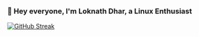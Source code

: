 ### 👋 Hey everyone, I'm Loknath Dhar, a Linux Enthusiast

[![GitHub Streak](https://github-readme-streak-stats.herokuapp.com?user=Dhar01&theme=gruvbox&date_format=M%20j%5B%2C%20Y%5D)](https://git.io/streak-stats)

<!--
**Dhar01/Dhar01** is a ✨ _special_ ✨ repository because its `README.md` (this file) appears on your GitHub profile.

Here are some ideas to get you started:

- 🔭 I’m currently working on ...
- 🌱 I’m currently learning ...
- 👯 I’m looking to collaborate on ...
- 🤔 I’m looking for help with ...
- 💬 Ask me about ...
- 📫 How to reach me: ...
- 😄 Pronouns: ...
- ⚡ Fun fact: ...
-->
